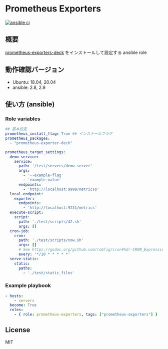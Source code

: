 # Prometheus Exporters

[![ansible ci](https://github.com/link-u/ansible-roles_prometheus-exporters/workflows/ansible%20ci/badge.svg)](https://github.com/link-u/ansible-roles_prometheus-exporters/actions?query=workflow%3A%22ansible+ci%22)

## 概要
[prometheus-exporters-deck](https://github.com/link-u/dpkg_prometheus-exporter-deck) をインストールして設定する ansible role

## 動作確認バージョン

* Ubuntu: 18.04, 20.04
* ansible: 2.8, 2.9

## 使い方 (ansible)

### Role variables

```yaml
## 基本設定
prometheus_install_flag: True ## インストールフラグ
prometheus_packages:
  - "prometheus-exporter-deck"

prometheus_target_settings:
  demo-service:
    service:
      path: '/test/servers/demo-server'
      args:
        - '--example-flag'
        - 'example-value'
      endpoints:
        - 'http://localhost:9999/metricss'
  local-endpoint:
    exporter:
      endpoints:
        - 'http://localhost:9231/metrics'
  execute-script:
    script:
      path: './test/scripts/42.sh'
      args: []
  cron-job:
    cron:
      path: './test/scripts/now.sh'
      args: []
      # See https://godoc.org/github.com/robfig/cron#hdr-CRON_Expression_Format
      every: '*/10 * * * * *'
  serve-static:
    static:
      paths:
        - './test/static_files'
```

### Example playbook

```yaml
- hosts:
    - servers
  become: True
  roles:
    - { role: prometheus-exporters, tags: ["prometheus-exporters"] }
```

## License

MIT
